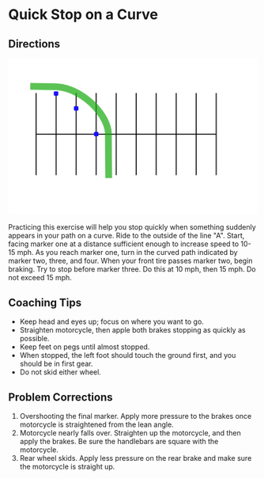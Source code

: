 
# Quick Stop on a Curve

## Directions

![](images/parking-1.svg)

Practicing this exercise will help you stop quickly when something suddenly appears in your path on a curve. Ride to the outside of the line "A". Start, facing marker one at a distance sufficient enough to increase speed to 10-15 mph. As you reach marker one, turn in the curved path indicated by marker two, three, and four. When your front tire passes marker two, begin braking. Try to stop before marker three. Do this at 10 mph, then 15 mph. Do not exceed 15 mph.

## Coaching Tips
*  Keep head and eyes up; focus on where you want to go.
*  Straighten motorcycle, then apple both brakes stopping as quickly as possible.
*  Keep feet on pegs until almost stopped.
*  When stopped, the left foot should touch the ground first, and you should be in first gear.
*  Do not skid either wheel.

## Problem Corrections
1. Overshooting the final marker. Apply more pressure to the brakes once motorcycle is straightened from the lean angle.
2. Motorcycle nearly falls over. Straighten up the motorcycle, and then apply the brakes. Be sure the handlebars are square with the motorcycle.
3. Rear wheel skids. Apply less pressure on the rear brake and make sure the motorcycle is straight up.
